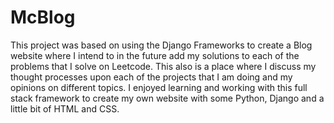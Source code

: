 # McBlog
This project was based on using the Django Frameworks to create a Blog website where I intend to in the future add 
my solutions to each of the problems that I solve on Leetcode. This also is a place where I discuss my thought processes 
upon each of the projects that I am doing and my opinions on different topics. I enjoyed learning and working with this full stack
framework to create my own website with some Python, Django and a little bit of HTML and CSS. 
